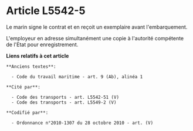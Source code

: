 # Article L5542-5

Le marin signe le contrat et en reçoit un exemplaire avant l'embarquement.

L'employeur en adresse simultanément une copie à l'autorité compétente de l'Etat pour enregistrement.

**Liens relatifs à cet article**

	**Anciens textes**:

	  - Code du travail maritime - art. 9 (Ab), alinéa 1

	**Cité par**:

	  - Code des transports - art. L5542-51 (V)
	  - Code des transports - art. L5549-2 (V)

	**Codifié par**:

	  - Ordonnance n°2010-1307 du 28 octobre 2010 - art. (V)
